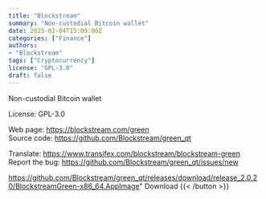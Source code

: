 ```yaml
---
title: "Blockstream"
summary: "Non-custodial Bitcoin wallet"
date: 2025-02-04T15:09:00Z
categories: ["Finance"]
authors:
- "Blockstream"
tags: ["Cryptocurrency"]
license: "GPL-3.0"
draft: false
---
```


Non-custodial Bitcoin wallet

License: GPL-3.0

Web page: <https://blockstream.com/green>  
Source code: <https://github.com/Blockstream/green_qt>

Translate: <https://www.transifex.com/blockstream/blockstream-green>  
Report the bug: <https://github.com/Blockstream/green_qt/issues/new>  

https://github.com/Blockstream/green_qt/releases/download/release_2.0.20/BlockstreamGreen-x86_64.AppImage" 
Download
{{< /button >}}